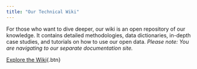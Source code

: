 ```yaml
---
title: "Our Technical Wiki"
---
```

For those who want to dive deeper, our wiki is an open repository of our knowledge. It contains detailed methodologies, data dictionaries, in-depth case studies, and tutorials on how to use our open data. *Please note: You are navigating to our separate documentation site.*

[Explore the Wiki](https://docs.urbanbiome.co.uk){.btn}